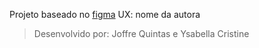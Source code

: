 Projeto baseado no [figma](https://www.figma.com/file/OCAToNNv4ykn1eYCmjGfPh/Projeto---Casa-Planta?t=wODHS7lJEDNm4HC2-1) UX: nome da autora

>Desenvolvido por: Joffre Quintas e Ysabella Cristine